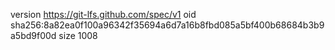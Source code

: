 version https://git-lfs.github.com/spec/v1
oid sha256:8a82ea0f100a96342f35694a6d7a16b8fbd085a5bf400b68684b3b9a5bd9f00d
size 1008
